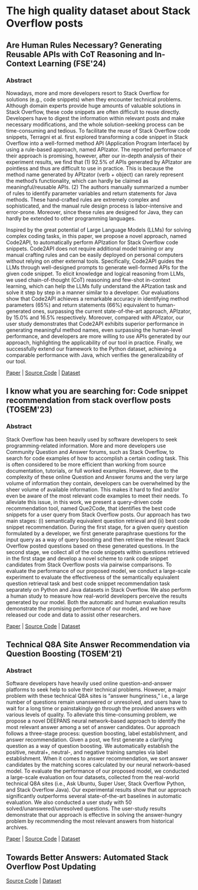 # The high quality dataset about Stack Overflow posts


## Are Human Rules Necessary? Generating Reusable APIs with CoT Reasoning and In-Context Learning (FSE'24)

### Abstract
Nowadays, more and more developers resort to Stack Overflow for solutions (e.g., code snippets) when they encounter technical problems. Although domain experts provide huge amounts of valuable solutions in Stack Overflow, these code snippets are often difficult to reuse directly. Developers have to digest the information within relevant posts and make necessary modifications, and the whole solution-seeking process can be time-consuming and tedious. To facilitate the reuse of Stack Overflow code snippets, Terragni et al. first explored transforming a code snippet in Stack Overflow into a well-formed method API (Application Program Interface) by using a rule-based approach, named APIzator. The reported performance of their approach is promising, however, after our in-depth analysis of their experiment results, we find that (1) 92.5% of APIs generated by APIzator are pointless and thus are difficult to use in practice. This is because the method name generated by APIzator (verb + object) can rarely represent the method’s functionality, which can hardly be claimed as meaningful/reusable APIs. (2) The authors manually summarized a number of rules to identify parameter variables and return statements for Java methods. These hand-crafted rules are extremely complex and sophisticated, and the manual rule design process is labor-intensive and error-prone. Moreover, since these rules are designed for Java, they can hardly be extended to other programming languages.

Inspired by the great potential of Large Language Models (LLMs) for solving complex coding tasks, in this paper, we propose a novel approach, named Code2API, to automatically perform APIzation for Stack Overflow code snippets. Code2API does not require additional model training or any manual crafting rules and can be easily deployed on personal computers without relying on other external tools. Specifically, Code2API guides the LLMs through well-designed prompts to generate well-formed APIs for the given code snippet. To elicit knowledge and logical reasoning from LLMs, we used chain-of-thought (CoT) reasoning and few-shot in-context learning, which can help the LLMs fully understand the APIzation task and solve it step by step in a manner similar to a developer. Our evaluations show that Code2API achieves a remarkable accuracy in identifying method parameters (65%) and return statements (66%) equivalent to human-generated ones, surpassing the current state-of-the-art approach, APIzator, by 15.0% and 16.5% respectively. Moreover, compared with APIzator, our user study demonstrates that Code2API exhibits superior performance in generating meaningful method names, even surpassing the human-level performance, and developers are more willing to use APIs generated by our approach, highlighting the applicability of our tool in practice. Finally, we successfully extend our framework to the Python dataset, achieving a comparable performance with Java, which verifies the generalizability of our tool.

[Paper](https://arxiv.org/pdf/2405.03509) |
[Source Code](https://figshare.com/articles/software/Code2API/24219856/1) |
[Dataset](https://figshare.com/articles/software/Code2API/24219856/1)


## I know what you are searching for: Code snippet recommendation from stack overflow posts (TOSEM'23)

### Abstract
Stack Overflow has been heavily used by software developers to seek programming-related information. More and more developers use Community Question and Answer forums, such as Stack Overflow, to search for code examples of how to accomplish a certain coding task. This is often considered to be more efficient than working from source documentation, tutorials, or full worked examples. However, due to the complexity of these online Question and Answer forums and the very large volume of information they contain, developers can be overwhelmed by the sheer volume of available information. This makes it hard to find and/or even be aware of the most relevant code examples to meet their needs. To alleviate this issue, in this work, we present a query-driven code recommendation tool, named Que2Code, that identifies the best code snippets for a user query from Stack Overflow posts. Our approach has two main stages: (i) semantically equivalent question retrieval and (ii) best code snippet recommendation. During the first stage, for a given query question formulated by a developer, we first generate paraphrase questions for the input query as a way of query boosting and then retrieve the relevant Stack Overflow posted questions based on these generated questions. In the second stage, we collect all of the code snippets within questions retrieved in the first stage and develop a novel scheme to rank code snippet candidates from Stack Overflow posts via pairwise comparisons. To evaluate the performance of our proposed model, we conduct a large-scale experiment to evaluate the effectiveness of the semantically equivalent question retrieval task and best code snippet recommendation task separately on Python and Java datasets in Stack Overflow. We also perform a human study to measure how real-world developers perceive the results generated by our model. Both the automatic and human evaluation results demonstrate the promising performance of our model, and we have released our code and data to assist other researchers.

[Paper](https://arxiv.org/pdf/2210.15845) |
[Source Code](https://github.com/beyondacm/Que2Code) |
[Dataset](https://drive.google.com/drive/folders/1-qlk1clhgy1Lzx4BIE5bW5fmEQsFSMjv)


## Technical Q8A Site Answer Recommendation via Question Boosting (TOSEM'21)

### Abstract
Software developers have heavily used online question-and-answer platforms to seek help to solve their technical problems. However, a major problem with these technical Q8A sites is “answer hungriness,” i.e., a large number of questions remain unanswered or unresolved, and users have to wait for a long time or painstakingly go through the provided answers with various levels of quality. To alleviate this time-consuming problem, we propose a novel DEEPANS neural network–based approach to identify the most relevant answer among a set of answer candidates. Our approach follows a three-stage process: question boosting, label establishment, and answer recommendation. Given a post, we first generate a clarifying question as a way of question boosting. We automatically establish the positive, neutral+, neutral-, and negative training samples via label establishment. When it comes to answer recommendation, we sort answer candidates by the matching scores calculated by our neural network–based model. To evaluate the performance of our proposed model, we conducted a large-scale evaluation on four datasets, collected from the real-world technical Q8A sites (i.e., Ask Ubuntu, Super User, Stack Overflow Python, and Stack Overflow Java). Our experimental results show that our approach significantly outperforms several state-of-the-art baselines in automatic evaluation. We also conducted a user study with 50 solved/unanswered/unresolved questions. The user-study results demonstrate that our approach is effective in solving the answer-hungry problem by recommending the most relevant answers from historical archives.

[Paper](https://arxiv.org/pdf/2210.15846) |
[Source Code](https://github.com/beyondacm/DeepAns) |
[Dataset](https://drive.google.com/file/d/16u1IUv1GyCNxhinxzmY9Xg2F_IdZSA5S/view?usp=sharing)

## Towards Better Answers: Automated Stack Overflow Post Updating

[Source Code](https://figshare.com/articles/online_resource/Automatic_Post_Updating_zip/25465282) |
[Dataset](https://figshare.com/articles/online_resource/Automatic_Post_Updating_zip/25465282)
